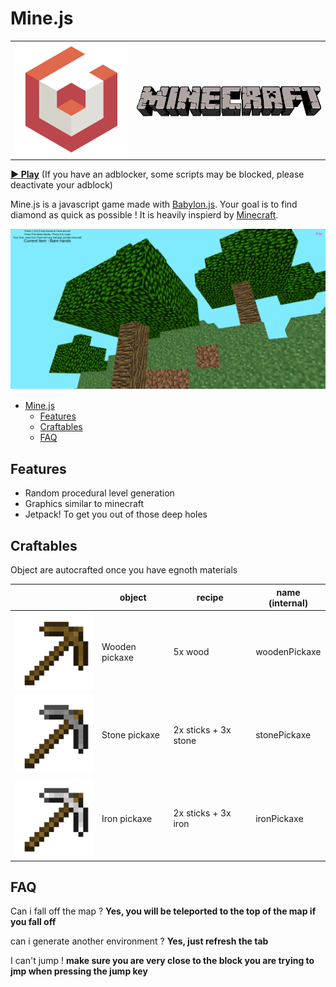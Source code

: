 # Mine.js

|                                        |                                   |
| -------------------------------------- | --------------------------------- |
| ![Image of the game](docs/babylon.png) | ![Image of the game](docs/mc.png) |

**[▶ Play](https://mrgove10.github.io/Mine.Js/)** (If you have an adblocker, some scripts may be blocked, please deactivate your adblock)

Mine.js is a javascript game made with [Babylon.js](https://www.babylonjs.com/).
Your goal is to find diamond as quick as possible ! It is heavily inspierd by [Minecraft](https://minecraft.net/).

![Image of the game](docs/gameplay1.png)

- [Mine.js](#minejs)
  - [Features](#features)
  - [Craftables](#craftables)
  - [FAQ](#faq)

## Features

- Random procedural level generation
- Graphics similar to minecraft
- Jetpack! To get you out of those deep holes

## Craftables

Object are autocrafted once you have egnoth materials

|                                                  | object         | recipe               | name (internal) |
| ------------------------------------------------ | -------------- | -------------------- | --------------- |
| ![woodenPickaxe](images/craft/woodenPickaxe.png) | Wooden pickaxe | 5x wood              | woodenPickaxe   |
| ![stonePickaxe](images/craft/stonePickaxe.png)   | Stone pickaxe  | 2x sticks + 3x stone | stonePickaxe    |
| ![ironPickaxe](images/craft/ironPickaxe.png)     | Iron pickaxe   | 2x sticks + 3x iron  | ironPickaxe     |

## FAQ

Can i fall off the map ? **Yes, you will be teleported to the top of the map if you fall off**

can i generate another environment ? **Yes, just refresh the tab**

I can't jump ! **make sure you are very close to the block you are trying to jmp when pressing the jump key**

